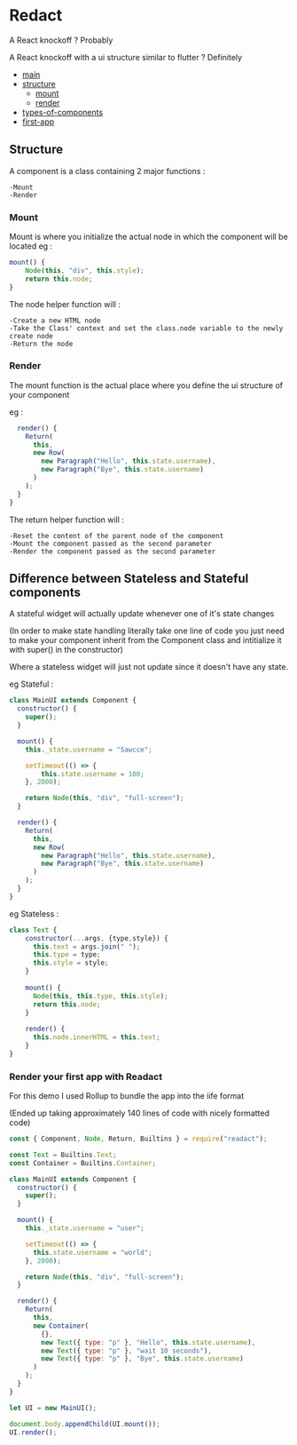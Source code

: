 # Redact

A React knockoff ? Probably

A React knockoff with a ui structure similar to flutter ? Definitely

- [main](#redact)
- [structure](#structure)
  * [mount](#mount)
  * [render](#render)
- [types-of-components](#difference-between-stateless-and-stateful-components)
- [first-app](#render-your-first-app-with-readact)

## Structure

A component is a class containing 2 major functions :

    -Mount
    -Render

### Mount

Mount is where you initialize the actual node in which the component will be located
eg :       
```js
mount() {
    Node(this, "div", this.style);
    return this.node;
}
```

The node helper function will :

    -Create a new HTML node
    -Take the Class' context and set the class.node variable to the newly create node
    -Return the node 

### Render

The mount function is the actual place where you define the ui structure of your component

eg :       
```js
  render() {
    Return(
      this,
      new Row(
        new Paragraph("Hello", this.state.username),
        new Paragraph("Bye", this.state.username)
      )
    );
  }
}
```

The return helper function will :

    -Reset the content of the parent node of the component
    -Mount the component passed as the second parameter
    -Render the component passed as the second parameter

## Difference between Stateless and Stateful components

A stateful widget will actually update whenever one of it's state changes

(In order to make state handling literally take one line of code you just need to make your component inherit from the Component class and intitialize it with super() in the constructor)

Where a stateless widget will just not update since it doesn't have any state.

eg Stateful :
```js
class MainUI extends Component {
  constructor() {
    super();
  }

  mount() {
    this._state.username = "Sawcce";

    setTimeout(() => {
        this.state.username = 100;
    }, 2000);

    return Node(this, "div", "full-screen");
  }

  render() {
    Return(
      this,
      new Row(
        new Paragraph("Hello", this.state.username),
        new Paragraph("Bye", this.state.username)
      )
    );
  }
}
```

eg Stateless : 
```js
class Text {
    constructor(...args, {type,style}) {
      this.text = args.join(" ");
      this.type = type;
      this.style = style;
    }
  
    mount() {
      Node(this, this.type, this.style);
      return this.node;
    }
  
    render() {
      this.node.innerHTML = this.text;
    }
}
```

### Render your first app with Readact

For this demo I used Rollup to bundle the app into the iife format

(Ended up taking approximately 140 lines of code with nicely formatted code)

```js
const { Component, Node, Return, Builtins } = require("readact");

const Text = Builtins.Text;
const Container = Builtins.Container;

class MainUI extends Component {
  constructor() {
    super();
  }

  mount() {
    this._state.username = "user";

    setTimeout(() => {
      this.state.username = "world";
    }, 2000);

    return Node(this, "div", "full-screen");
  }

  render() {
    Return(
      this,
      new Container(
        {},
        new Text({ type: "p" }, "Hello", this.state.username),
        new Text({ type: "p" }, "wait 10 seconds"),
        new Text({ type: "p" }, "Bye", this.state.username)
      )
    );
  }
}

let UI = new MainUI();

document.body.appendChild(UI.mount());
UI.render();
```